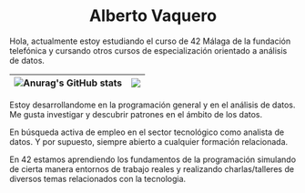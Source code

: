 <h1 align="center"> Alberto Vaquero </h1>

Hola, actualmente estoy estudiando el curso de 42 Málaga de la fundación telefónica y cursando otros cursos de especialización orientado a análisis de datos.

![Anurag's GitHub stats](https://github-readme-stats.vercel.app/api?username=alvaquer&theme=transparent&show_icons=true&ring_color=F30808&hide_border=true&include_all_commits=true)|![](https://github-readme-stats.vercel.app/api/top-langs/?username=alvaquer&layout=donut&hide_border=true&ring_color=33FF61&langs_count=6&hide=Batchfile,GLSL)|
|-|-|

Estoy desarrollandome en la programación general y en el análisis de datos. Me gusta investigar y descubrir patrones en el ámbito de los datos.

En búsqueda activa de empleo en el sector tecnológico como analista de datos. Y por supuesto, siempre abierto a cualquier formación relacionada.

En 42 estamos aprendiendo los fundamentos de la programación simulando de cierta manera entornos de trabajo reales y realizando charlas/talleres de diversos temas relacionados con la tecnologia.

<!---
alvaquer/alvaquer is a ✨ special ✨ repository because its `README.md` (this file) appears on your GitHub profile.
You can click the Preview link to take a look at your changes.
--->
